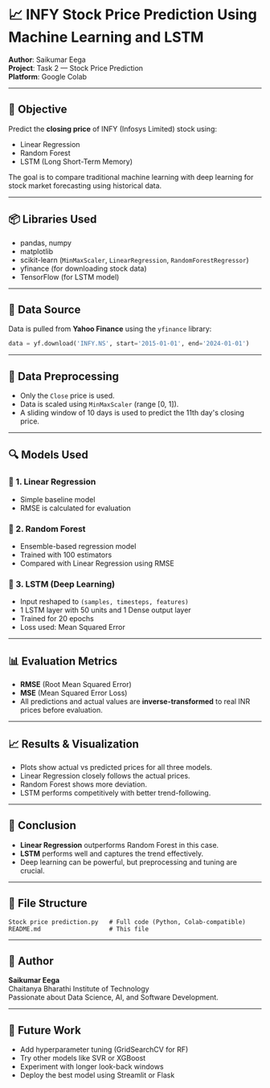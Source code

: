 # 📈 INFY Stock Price Prediction Using Machine Learning and LSTM

**Author**: Saikumar Eega\
**Project**: Task 2 — Stock Price Prediction\
**Platform**: Google Colab

---

## 🧠 Objective

Predict the **closing price** of INFY (Infosys Limited) stock using:

- Linear Regression
- Random Forest
- LSTM (Long Short-Term Memory)

The goal is to compare traditional machine learning with deep learning for stock market forecasting using historical data.

---

## 📦 Libraries Used

- pandas, numpy
- matplotlib
- scikit-learn (`MinMaxScaler`, `LinearRegression`, `RandomForestRegressor`)
- yfinance (for downloading stock data)
- TensorFlow (for LSTM model)

---

## 📅 Data Source

Data is pulled from **Yahoo Finance** using the `yfinance` library:

```python
data = yf.download('INFY.NS', start='2015-01-01', end='2024-01-01')
```

---

## 🔄 Data Preprocessing

- Only the `Close` price is used.
- Data is scaled using `MinMaxScaler` (range [0, 1]).
- A sliding window of 10 days is used to predict the 11th day's closing price.

---

## 🔍 Models Used

### 🔹 1. Linear Regression

- Simple baseline model
- RMSE is calculated for evaluation

### 🔹 2. Random Forest

- Ensemble-based regression model
- Trained with 100 estimators
- Compared with Linear Regression using RMSE

### 🔹 3. LSTM (Deep Learning)

- Input reshaped to `(samples, timesteps, features)`
- 1 LSTM layer with 50 units and 1 Dense output layer
- Trained for 20 epochs
- Loss used: Mean Squared Error

---

## 📊 Evaluation Metrics

- **RMSE** (Root Mean Squared Error)
- **MSE** (Mean Squared Error Loss)
- All predictions and actual values are **inverse-transformed** to real INR prices before evaluation.

---

## 📈 Results & Visualization

- Plots show actual vs predicted prices for all three models.
- Linear Regression closely follows the actual prices.
- Random Forest shows more deviation.
- LSTM performs competitively with better trend-following.

---

## 📌 Conclusion

- **Linear Regression** outperforms Random Forest in this case.
- **LSTM** performs well and captures the trend effectively.
- Deep learning can be powerful, but preprocessing and tuning are crucial.

---

## 📁 File Structure

```
Stock price prediction.py   # Full code (Python, Colab-compatible)
README.md                   # This file
```

---

## 🙌 Author

**Saikumar Eega**\
Chaitanya Bharathi Institute of Technology\
Passionate about Data Science, AI, and Software Development.

---

## 🧠 Future Work

- Add hyperparameter tuning (GridSearchCV for RF)
- Try other models like SVR or XGBoost
- Experiment with longer look-back windows
- Deploy the best model using Streamlit or Flask

